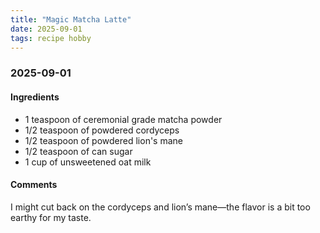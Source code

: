 ```yaml
---
title: "Magic Matcha Latte"
date: 2025-09-01
tags: recipe hobby
---
```


<h3> 2025-09-01 </h3>
<h4> Ingredients </h4>

- 1 teaspoon of ceremonial grade matcha powder
- 1/2 teaspoon of powdered cordyceps
- 1/2 teaspoon of powdered lion's mane
- 1/2 teaspoon of can sugar
- 1 cup of unsweetened oat milk

<h4> Comments </h4>
I might cut back on the cordyceps and lion’s mane—the flavor is a bit too earthy for my taste.

